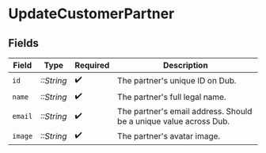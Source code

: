 # UpdateCustomerPartner


## Fields

| Field                                                             | Type                                                              | Required                                                          | Description                                                       |
| ----------------------------------------------------------------- | ----------------------------------------------------------------- | ----------------------------------------------------------------- | ----------------------------------------------------------------- |
| `id`                                                              | *::String*                                                        | :heavy_check_mark:                                                | The partner's unique ID on Dub.                                   |
| `name`                                                            | *::String*                                                        | :heavy_check_mark:                                                | The partner's full legal name.                                    |
| `email`                                                           | *::String*                                                        | :heavy_check_mark:                                                | The partner's email address. Should be a unique value across Dub. |
| `image`                                                           | *::String*                                                        | :heavy_check_mark:                                                | The partner's avatar image.                                       |